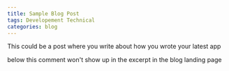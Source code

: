 ```yaml
---
title: Sample Blog Post
tags: Developement Technical 
categories: blog
---
```


This could be a post where you write about how you wrote your latest app

<!--more-->
below this comment won't show up in the excerpt in the blog landing page